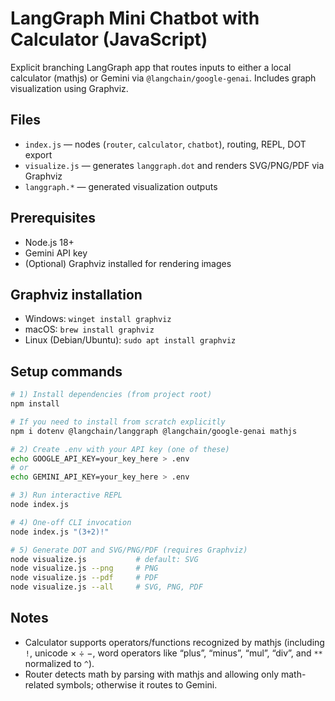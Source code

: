 # LangGraph Mini Chatbot with Calculator (JavaScript)

Explicit branching LangGraph app that routes inputs to either a local calculator (mathjs) or Gemini via `@langchain/google-genai`. Includes graph visualization using Graphviz.

## Files

- `index.js` — nodes (`router`, `calculator`, `chatbot`), routing, REPL, DOT export
- `visualize.js` — generates `langgraph.dot` and renders SVG/PNG/PDF via Graphviz
- `langgraph.*` — generated visualization outputs

## Prerequisites

- Node.js 18+
- Gemini API key
- (Optional) Graphviz installed for rendering images

## Graphviz installation

- Windows: `winget install graphviz`
- macOS: `brew install graphviz`
- Linux (Debian/Ubuntu): `sudo apt install graphviz`

## Setup commands

```bash
# 1) Install dependencies (from project root)
npm install

# If you need to install from scratch explicitly
npm i dotenv @langchain/langgraph @langchain/google-genai mathjs

# 2) Create .env with your API key (one of these)
echo GOOGLE_API_KEY=your_key_here > .env
# or
echo GEMINI_API_KEY=your_key_here > .env

# 3) Run interactive REPL
node index.js

# 4) One-off CLI invocation
node index.js "(3+2)!"

# 5) Generate DOT and SVG/PNG/PDF (requires Graphviz)
node visualize.js           # default: SVG
node visualize.js --png     # PNG
node visualize.js --pdf     # PDF
node visualize.js --all     # SVG, PNG, PDF
```

## Notes

- Calculator supports operators/functions recognized by mathjs (including `!`, unicode × ÷ −, word operators like “plus”, “minus”, “mul”, “div”, and `**` normalized to `^`).
- Router detects math by parsing with mathjs and allowing only math-related symbols; otherwise it routes to Gemini.
